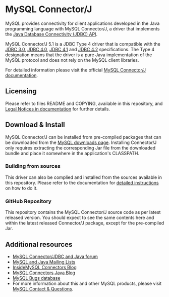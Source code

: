 # MySQL Connector/J

MySQL provides connectivity for client applications developed in the Java programming language with MySQL Connector/J, a driver that implements the [Java Database Connectivity (JDBC) API](http://www.oracle.com/technetwork/java/javase/jdbc/).

MySQL Connector/J 5.1 is a JDBC Type 4 driver that is compatible with the [JDBC 3.0](http://docs.oracle.com/javase/1.5.0/docs/guide/jdbc/), [JDBC 4.0](http://docs.oracle.com/javase/6/docs/technotes/guides/jdbc/), [JDBC 4.1](http://docs.oracle.com/javase/7/docs/technotes/guides/jdbc/) and [JDBC 4.2](http://docs.oracle.com/javase/8/docs/technotes/guides/jdbc/) specifications. The Type 4 designation means that the driver is a pure Java implementation of the MySQL protocol and does not rely on the MySQL client libraries.

For detailed information please visit the official [MySQL Connector/J documentation](http://dev.mysql.com/doc/connector-j/en/).

## Licensing

Please refer to files README and COPYING, available in this repository, and [Legal Notices in documentation](http://dev.mysql.com/doc/connector-j/en/preface.html) for further details. 

## Download & Install

MySQL Connector/J can be installed from pre-compiled packages that can be downloaded from the [MySQL downloads page](http://dev.mysql.com/downloads/connector/j/). Installing Connector/J only requires extracting the corresponding Jar file from the downloaded bundle and place it somewhere in the application's CLASSPATH.

### Building from sources

This driver can also be complied and installed from the sources available in this repository. Please refer to the documentation for [detailed instructions](http://dev.mysql.com/doc/connector-j/en/connector-j-installing-source.html) on how to do it.

### GitHub Repository

This repository contains the MySQL Connector/J source code as per latest released version. You should expect to see the same contents here and within the latest released Connector/J package, except for the pre-compiled Jar.

## Additional resources

- [MySQL Connector/JDBC and Java forum](http://forums.mysql.com/list.php?39)
- [MySQL and Java Mailing Lists](http://lists.mysql.com/java)
- [InsideMySQL Connectors Blog](http://insidemysql.com/category/mysql-development/connectors/)
- [MySQL Connectors Java Blog](https://blogs.oracle.com/mysqlconnectors-java)
- [MySQL Bugs database](http://bugs.mysql.com/)
- For more information about this and other MySQL products, please visit [MySQL Contact & Questions](http://www.mysql.com/about/contact/).

